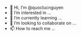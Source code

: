 - 👋 Hi, I’m @quoclucnguyen
- 👀 I’m interested in ...
- 🌱 I’m currently learning ...
- 💞️ I’m looking to collaborate on ...
- 📫 How to reach me ...

<!---
quoclucnguyen/quoclucnguyen is a ✨ special ✨ repository because its `README.md` (this file) appears on your GitHub profile.
You can click the Preview link to take a look at your changes.
--->
